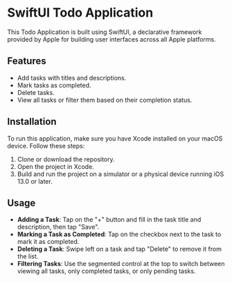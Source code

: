 # SwiftUI Todo Application

This Todo Application is built using SwiftUI, a declarative framework provided by Apple for building user interfaces across all Apple platforms.

## Features

- Add tasks with titles and descriptions.
- Mark tasks as completed.
- Delete tasks.
- View all tasks or filter them based on their completion status.

## Installation

To run this application, make sure you have Xcode installed on your macOS device. Follow these steps:

1. Clone or download the repository.
2. Open the project in Xcode.
3. Build and run the project on a simulator or a physical device running iOS 13.0 or later.

## Usage

- **Adding a Task**: Tap on the "+" button and fill in the task title and description, then tap "Save".
- **Marking a Task as Completed**: Tap on the checkbox next to the task to mark it as completed.
- **Deleting a Task**: Swipe left on a task and tap "Delete" to remove it from the list.
- **Filtering Tasks**: Use the segmented control at the top to switch between viewing all tasks, only completed tasks, or only pending tasks.


